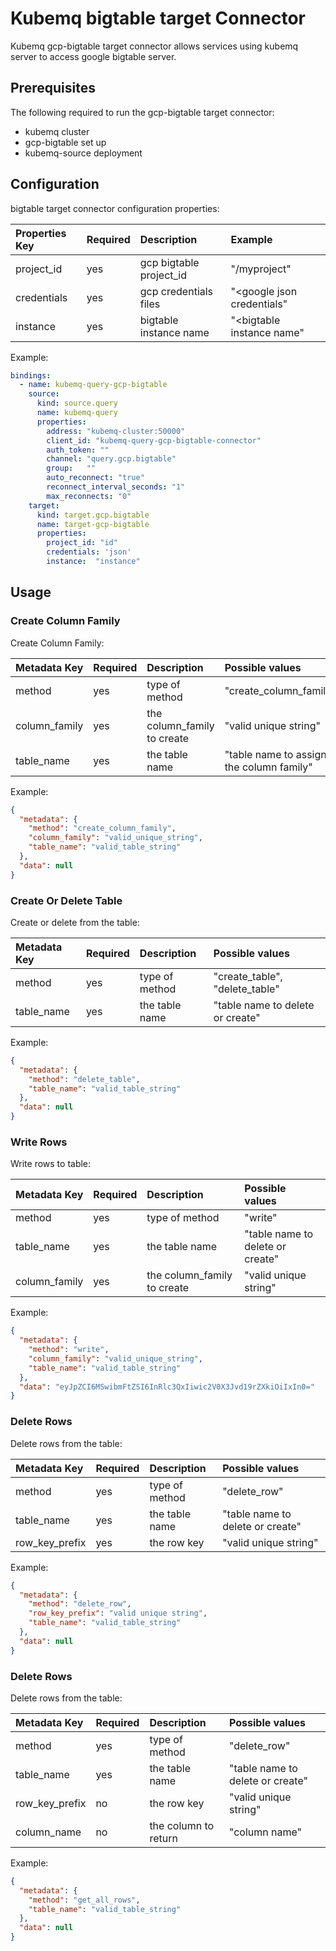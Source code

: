 # Kubemq bigtable target Connector

Kubemq gcp-bigtable target connector allows services using kubemq server to access google bigtable server.

## Prerequisites
The following required to run the gcp-bigtable target connector:

- kubemq cluster
- gcp-bigtable set up
- kubemq-source deployment

## Configuration

bigtable target connector configuration properties:

| Properties Key | Required | Description                                | Example                     |
|:---------------|:---------|:-------------------------------------------|:----------------------------|
| project_id     | yes      | gcp bigtable project_id                    | "<googleurl>/myproject"     |
| credentials    | yes      | gcp credentials files                      | "<google json credentials"  |
| instance       | yes      | bigtable instance name                     | "<bigtable instance name"   |


Example:

```yaml
bindings:
  - name: kubemq-query-gcp-bigtable
    source:
      kind: source.query
      name: kubemq-query
      properties:
        address: "kubemq-cluster:50000"
        client_id: "kubemq-query-gcp-bigtable-connector"
        auth_token: ""
        channel: "query.gcp.bigtable"
        group:   ""
        auto_reconnect: "true"
        reconnect_interval_seconds: "1"
        max_reconnects: "0"
    target:
      kind: target.gcp.bigtable
      name: target-gcp-bigtable
      properties:
        project_id: "id"
        credentials: 'json'
        instance:  "instance"
```

## Usage

### Create Column Family

Create Column Family:

| Metadata Key      | Required | Description                             | Possible values                            |
|:------------------|:---------|:----------------------------------------|:-------------------------------------------|
| method            | yes      | type of method                          | "create_column_family"                     |
| column_family     | yes      | the column_family to create             | "valid unique string"                      |
| table_name        | yes      | the table name                          | "table name to assign the column family"   |


Example:

```json
{
  "metadata": {
    "method": "create_column_family",
    "column_family": "valid_unique_string",
    "table_name": "valid_table_string"
  },
  "data": null
}
```

### Create Or Delete Table

Create or delete from the table:

| Metadata Key | Required | Description                             | Possible values                         |
|:-------------|:---------|:----------------------------------------|:----------------------------------------|
| method       | yes      | type of method                          | "create_table", "delete_table"          |
| table_name   | yes      | the table name                          | "table name to delete or create"        |


Example:

```json
{
  "metadata": {
    "method": "delete_table",
    "table_name": "valid_table_string"
  },
  "data": null
}
```


### Write Rows

Write rows to table:

| Metadata Key      | Required | Description                             | Possible values                         |
|:------------------|:---------|:----------------------------------------|:----------------------------------------|
| method            | yes      | type of method                          | "write"                                 |
| table_name        | yes      | the table name                          | "table name to delete or create"        |
| column_family     | yes      | the column_family to create             | "valid unique string"                   |

Example:

```json
{
  "metadata": {
    "method": "write",
    "column_family": "valid_unique_string",
    "table_name": "valid_table_string"
  },
  "data": "eyJpZCI6MSwibmFtZSI6InRlc3QxIiwic2V0X3Jvd19rZXkiOiIxIn0="
}
```

### Delete Rows

Delete rows from the table:

| Metadata Key      | Required | Description                             | Possible values                         |
|:------------------|:---------|:----------------------------------------|:----------------------------------------|
| method            | yes      | type of method                          | "delete_row"                            |
| table_name        | yes      | the table name                          | "table name to delete or create"        |
| row_key_prefix    | yes      | the row key                             | "valid unique string"                   |

Example:

```json
{
  "metadata": {
    "method": "delete_row",
    "row_key_prefix": "valid unique string",
    "table_name": "valid_table_string"
  },
  "data": null
}
```


### Delete Rows

Delete rows from the table:

| Metadata Key      | Required | Description                  | Possible values                            |
|:------------------|:---------|:-----------------------------|:-------------------------------------------|
| method            | yes      | type of method               | "delete_row"                               |
| table_name        | yes      | the table name               | "table name to delete or create"           |
| row_key_prefix    | no       | the row key                  | "valid unique string"                      |
| column_name       | no       | the column to return         | "column name"                              |

Example:

```json
{
  "metadata": {
    "method": "get_all_rows",
    "table_name": "valid_table_string"
  },
  "data": null
}
